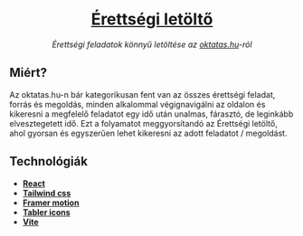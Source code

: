 <h1 align="center"><a href="https://erettsegi.wanter.dev">Érettségi letöltő</a></h1>
<p align="center"><i>Érettségi feladatok könnyű letöltése az <a href="https://oktatas.hu">oktatas.hu</a>-ról</i></p>

## Miért?
Az oktatas.hu-n bár kategorikusan fent van az összes érettségi feladat, forrás és megoldás, minden alkalommal végignavigálni az oldalon és kikeresni a megfelelő feladatot egy idő után unalmas, fárasztó, de leginkább elvesztegetett idő. Ezt a folyamatot meggyorsítandó az Érettségi letöltő, ahol gyorsan és egyszerűen lehet kikeresni az adott feladatot / megoldást.

## Technológiák
* **[React](https://reactjs.org)**
* **[Tailwind css](https://tailwindcss.com/)**
* **[Framer motion](https://www.framer.com/motion/)**
* **[Tabler icons](https://tabler-icons.io/)**
* **[Vite](https://vitejs.dev/)**